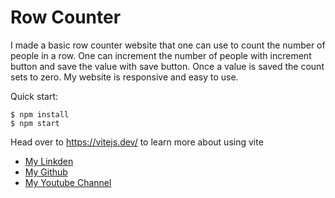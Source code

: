 # Row Counter

I made a basic row counter website that one can use to count the number of people in a row. One can increment the number of people with increment button and save the value with save button. Once a value is saved the count sets to zero.
My website is responsive and easy to use.

Quick start:

```
$ npm install
$ npm start
````

Head over to https://vitejs.dev/ to learn more about using vite


- [My Linkden](https://www.linkedin.com/in/nimisha-rawat-a6288922a/)
- [My Github](https://github.com/NimishaRawat)
- [My Youtube Channel](https://www.youtube.com/@nimisharawat9949)

